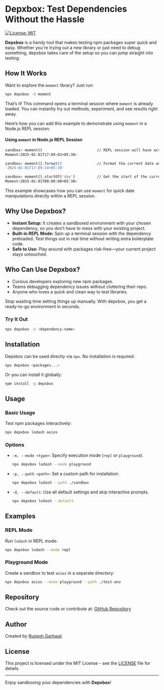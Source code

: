 # **Depxbox: Test Dependencies Without the Hassle**

[![License: MIT](https://img.shields.io/badge/License-MIT-yellow.svg)](https://opensource.org/licenses/MIT)

**Depxbox** is a handy tool that makes testing npm packages super quick and easy. Whether you're trying out a new library or just need to debug something, depxbox takes care of the setup so you can jump straight into testing.

## **How It Works**

Want to explore the `moment` library? Just run:

```bash
npx depxbox -d moment
```

That’s it! This command opens a terminal session where `moment` is already loaded. You can instantly try out methods, experiment, and see results right away.

Here’s how you can add this example to demonstrate using `moment` in a Node.js REPL session:

#### **Using `moment` in Node.js REPL Session**

```bash
sandbox> moment()                         // REPL session will have access to moment object
Moment<2025-01-01T17:09:02+05:30>

sandbox> moment().format()                // Format the current date and time as a string
'2025-01-01T17:09:14+05:30'

sandbox> moment().startOf('day')          // Get the start of the current day (midnight)
Moment<2025-01-01T00:00:00+05:30>
```

This example showcases how you can use `moment` for quick date manipulations directly within a REPL session.

## **Why Use Depxbox?**

- **Instant Setup:** It creates a sandboxed environment with your chosen dependency, so you don’t have to mess with your existing project.
- **Built-in REPL Mode:** Spin up a terminal session with the dependency preloaded. Test things out in real time without writing extra boilerplate code.
- **Safe to Use:** Play around with packages risk-free—your current project stays untouched.

## **Who Can Use Depxbox?**

- Curious developers exploring new npm packages.
- Teams debugging dependency issues without cluttering their repo.
- Anyone who loves a quick and clean way to test libraries.

Stop wasting time setting things up manually. With depxbox, you get a ready-to-go environment in seconds.

### **Try It Out**

```bash
npx depxbox -d <dependency-name>
```

## Installation

Depxbox can be used directly via `npx`. No installation is required:

```bash
npx depxbox <packages...>
```

Or you can install it globally:

```bash
npm install -g depxbox
```

## Usage

### Basic Usage

Test npm packages interactively:

```bash
npx depxbox lodash axios
```

### Options

- `-m, --mode <type>`: Specify execution mode (`repl` or `playground`).

  ```bash
  npx depxbox lodash --mode playground
  ```

- `-p, --path <path>`: Set a custom path for installation.

  ```bash
  npx depxbox lodash --path ./sandbox
  ```

- `-d, --default`: Use all default settings and skip interactive prompts.
  ```bash
  npx depxbox lodash --default
  ```

## Examples

### REPL Mode

Run `lodash` in REPL mode:

```bash
npx depxbox lodash --mode repl
```

### Playground Mode

Create a sandbox to test `axios` in a separate directory:

```bash
npx depxbox axios --mode playground --path ./test-env
```

## Repository

Check out the source code or contribute at:
[GitHub Repository](https://github.com/rg-rupeee/depxbox)

## Author

Created by [Rupesh Garhwal](mailto:rupeshgarhwal3920@gmail.com).

## License

This project is licensed under the MIT License - see the [LICENSE](LICENSE) file for details.

---

Enjoy sandboxing your dependencies with **Depxbox**!
